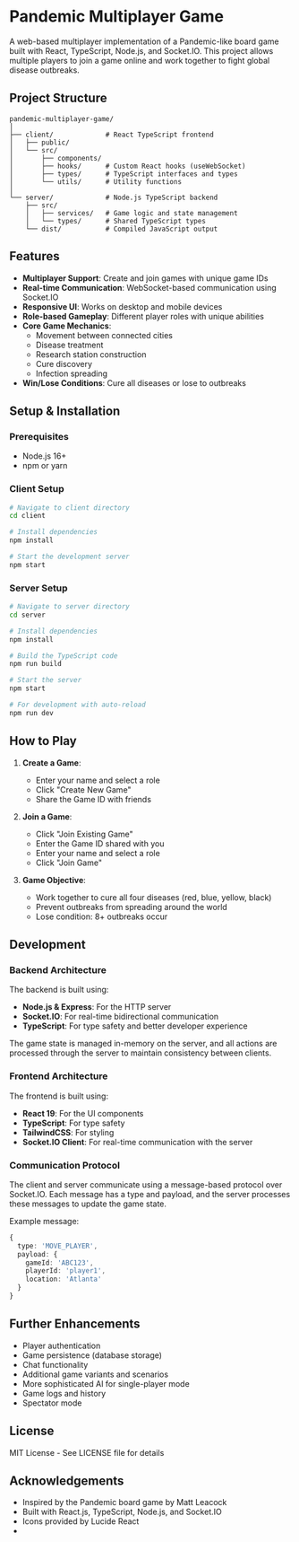 # Pandemic Multiplayer Game

A web-based multiplayer implementation of a Pandemic-like board game built with React, TypeScript, Node.js, and Socket.IO. This project allows multiple players to join a game online and work together to fight global disease outbreaks.

## Project Structure

```
pandemic-multiplayer-game/
│
├── client/             # React TypeScript frontend
│   ├── public/
│   └── src/
│       ├── components/
│       ├── hooks/      # Custom React hooks (useWebSocket)
│       ├── types/      # TypeScript interfaces and types
│       └── utils/      # Utility functions
│
└── server/             # Node.js TypeScript backend
    ├── src/
    │   ├── services/   # Game logic and state management
    │   └── types/      # Shared TypeScript types
    └── dist/           # Compiled JavaScript output
```

## Features

- **Multiplayer Support**: Create and join games with unique game IDs
- **Real-time Communication**: WebSocket-based communication using Socket.IO
- **Responsive UI**: Works on desktop and mobile devices
- **Role-based Gameplay**: Different player roles with unique abilities
- **Core Game Mechanics**:
  - Movement between connected cities
  - Disease treatment
  - Research station construction
  - Cure discovery
  - Infection spreading
- **Win/Lose Conditions**: Cure all diseases or lose to outbreaks

## Setup & Installation

### Prerequisites
- Node.js 16+
- npm or yarn

### Client Setup
```bash
# Navigate to client directory
cd client

# Install dependencies
npm install

# Start the development server
npm start
```

### Server Setup
```bash
# Navigate to server directory
cd server

# Install dependencies
npm install

# Build the TypeScript code
npm run build

# Start the server
npm start

# For development with auto-reload
npm run dev
```

## How to Play

1. **Create a Game**:
   - Enter your name and select a role
   - Click "Create New Game"
   - Share the Game ID with friends

2. **Join a Game**:
   - Click "Join Existing Game" 
   - Enter the Game ID shared with you
   - Enter your name and select a role
   - Click "Join Game"

3. **Game Objective**:
   - Work together to cure all four diseases (red, blue, yellow, black)
   - Prevent outbreaks from spreading around the world
   - Lose condition: 8+ outbreaks occur

## Development

### Backend Architecture

The backend is built using:
- **Node.js & Express**: For the HTTP server
- **Socket.IO**: For real-time bidirectional communication
- **TypeScript**: For type safety and better developer experience

The game state is managed in-memory on the server, and all actions are processed through the server to maintain consistency between clients.

### Frontend Architecture

The frontend is built using:
- **React 19**: For the UI components
- **TypeScript**: For type safety
- **TailwindCSS**: For styling
- **Socket.IO Client**: For real-time communication with the server

### Communication Protocol

The client and server communicate using a message-based protocol over Socket.IO. Each message has a type and payload, and the server processes these messages to update the game state.

Example message:
```typescript
{
  type: 'MOVE_PLAYER',
  payload: {
    gameId: 'ABC123',
    playerId: 'player1',
    location: 'Atlanta'
  }
}
```

## Further Enhancements

- Player authentication
- Game persistence (database storage)
- Chat functionality
- Additional game variants and scenarios
- More sophisticated AI for single-player mode
- Game logs and history
- Spectator mode

## License

MIT License - See LICENSE file for details

## Acknowledgements

- Inspired by the Pandemic board game by Matt Leacock
- Built with React.js, TypeScript, Node.js, and Socket.IO
- Icons provided by Lucide React
- 
